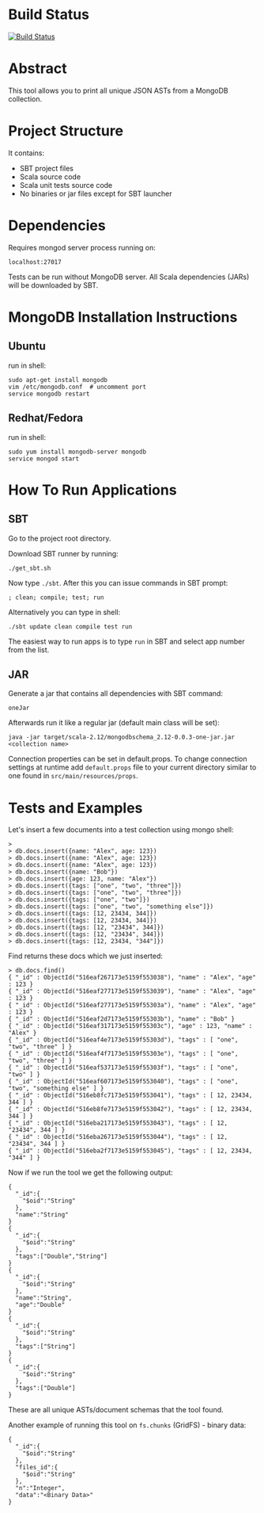 Build Status
====================
[![Build Status](https://travis-ci.org/izmailoff/MongoDB-Schema-Analyzer.png?branch=master)](https://travis-ci.org/izmailoff/MongoDB-Schema-Analyzer)

Abstract
====================

This tool allows you to print all unique JSON ASTs from
a MongoDB collection.

Project Structure
====================

It contains:
* SBT project files
* Scala source code
* Scala unit tests source code
* No binaries or jar files except for SBT launcher

Dependencies
====================

Requires mongod server process running on:

    localhost:27017

Tests can be run without MongoDB server.
All Scala dependencies (JARs) will be downloaded by SBT.

MongoDB Installation Instructions
====================
Ubuntu
-------------
run in shell:

    sudo apt-get install mongodb
    vim /etc/mongodb.conf  # uncomment port
    service mongodb restart

Redhat/Fedora
-------------
run in shell:

    sudo yum install mongodb-server mongodb
    service mongod start

How To Run Applications
====================

SBT
-------------
Go to the project root directory.

Download SBT runner by running:

    ./get_sbt.sh

Now type `./sbt`. After this you can issue commands in SBT prompt:

    ; clean; compile; test; run

Alternatively you can type in shell:

    ./sbt update clean compile test run

The easiest way to run apps is to type `run` in SBT and select app number from the list.

JAR
-------------
Generate a jar that contains all dependencies with SBT command:

    oneJar

Afterwards run it like a regular jar (default main class will be set):

    java -jar target/scala-2.12/mongodbschema_2.12-0.0.3-one-jar.jar <collection name>

Connection properties can be set in default.props. To change connection settings at runtime
 add `default.props` file to your current directory similar to one found in `src/main/resources/props`.

Tests and Examples
====================
Let's insert a few documents into a test collection using mongo shell:

    > 
    > db.docs.insert({name: "Alex", age: 123})
    > db.docs.insert({name: "Alex", age: 123})
    > db.docs.insert({name: "Alex", age: 123})
    > db.docs.insert({name: "Bob"})
    > db.docs.insert({age: 123, name: "Alex"})
    > db.docs.insert({tags: ["one", "two", "three"]})
    > db.docs.insert({tags: ["one", "two", "three"]})
    > db.docs.insert({tags: ["one", "two"]})
    > db.docs.insert({tags: ["one", "two", "something else"]})
    > db.docs.insert({tags: [12, 23434, 344]})
    > db.docs.insert({tags: [12, 23434, 344]})
    > db.docs.insert({tags: [12, "23434", 344]})
    > db.docs.insert({tags: [12, "23434", 344]})
    > db.docs.insert({tags: [12, 23434, "344"]})

Find returns these docs which we just inserted:

    > db.docs.find()
    { "_id" : ObjectId("516eaf267173e5159f553038"), "name" : "Alex", "age" : 123 }
    { "_id" : ObjectId("516eaf277173e5159f553039"), "name" : "Alex", "age" : 123 }
    { "_id" : ObjectId("516eaf277173e5159f55303a"), "name" : "Alex", "age" : 123 }
    { "_id" : ObjectId("516eaf2d7173e5159f55303b"), "name" : "Bob" }
    { "_id" : ObjectId("516eaf317173e5159f55303c"), "age" : 123, "name" : "Alex" }
    { "_id" : ObjectId("516eaf4e7173e5159f55303d"), "tags" : [ "one", "two", "three" ] }
    { "_id" : ObjectId("516eaf4f7173e5159f55303e"), "tags" : [ "one", "two", "three" ] }
    { "_id" : ObjectId("516eaf537173e5159f55303f"), "tags" : [ "one", "two" ] }
    { "_id" : ObjectId("516eaf607173e5159f553040"), "tags" : [ "one", "two", "something else" ] }
    { "_id" : ObjectId("516eb8fc7173e5159f553041"), "tags" : [ 12, 23434, 344 ] }
    { "_id" : ObjectId("516eb8fe7173e5159f553042"), "tags" : [ 12, 23434, 344 ] }
    { "_id" : ObjectId("516eba217173e5159f553043"), "tags" : [ 12, "23434", 344 ] }
    { "_id" : ObjectId("516eba267173e5159f553044"), "tags" : [ 12, "23434", 344 ] }
    { "_id" : ObjectId("516eba2f7173e5159f553045"), "tags" : [ 12, 23434, "344" ] }

Now if we run the tool we get the following output:

    {
      "_id":{
        "$oid":"String"
      },
      "name":"String"
    }
    {
      "_id":{
        "$oid":"String"
      },
      "tags":["Double","String"]
    }
    {
      "_id":{
        "$oid":"String"
      },
      "name":"String",
      "age":"Double"
    }
    {
      "_id":{
        "$oid":"String"
      },
      "tags":["String"]
    }
    {
      "_id":{
        "$oid":"String"
      },
      "tags":["Double"]
    }

These are all unique ASTs/document schemas that the tool found.

Another example of running this tool on `fs.chunks` (GridFS) - binary data:

    {
      "_id":{
        "$oid":"String"
      },
      "files_id":{
        "$oid":"String"
      },
      "n":"Integer",
      "data":"<Binary Data>"
    }
